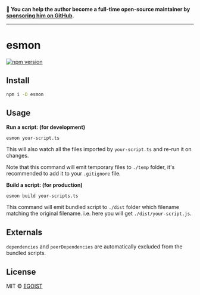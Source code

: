 **💛 You can help the author become a full-time open-source maintainer by [sponsoring him on GitHub](https://github.com/sponsors/egoist).**

---

# esmon

[![npm version](https://badgen.net/npm/v/esmon)](https://npm.im/esmon)

## Install

```bash
npm i -D esmon
```

## Usage

**Run a script: (for development)**

```
esmon your-script.ts
```

This will also watch all the files imported by `your-script.ts` and re-run it on changes.

Note that this command will emit temporary files to `./temp` folder, it's recommended to add it to your `.gitignore` file.

**Build a script: (for production)**

```
esmon build your-scripts.ts
```

This command will emit bundled script to `./dist` folder which filename matching the original filename. i.e. here you will get `./dist/your-script.js`.

## Externals

`dependencies` and `peerDependencies` are automatically excluded from the bundled scripts.

## License

MIT &copy; [EGOIST](https://github.com/sponsors/egoist)
